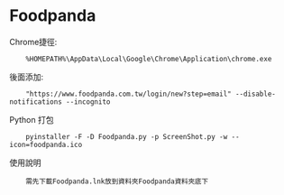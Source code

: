 # Foodpanda


Chrome捷徑:
```
	%HOMEPATH%\AppData\Local\Google\Chrome\Application\chrome.exe
```
後面添加:
```
	"https://www.foodpanda.com.tw/login/new?step=email" --disable-notifications --incognito
```

Python 打包
```
	pyinstaller -F -D Foodpanda.py -p ScreenShot.py -w --icon=foodpanda.ico
```

使用說明
```
	需先下載Foodpanda.lnk放到資料夾Foodpanda資料夾底下
```
